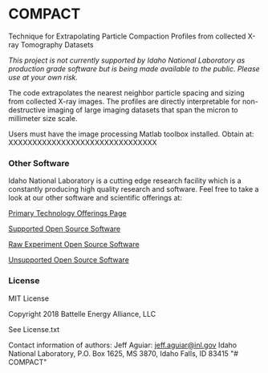 # COMPACT
Technique for Extrapolating Particle Compaction Profiles from collected X-ray Tomography Datasets 

*This project is not currently supported by Idaho National Laboratory as production grade software but is being made available to the public. Please use at your own risk.*

The code extrapolates the nearest neighbor particle spacing and sizing from collected X-ray images. The profiles are directly interpretable for 
non-destructive imaging of large imaging datasets that span the micron to millimeter size scale. 

Users must have the image processing Matlab toolbox installed.  Obtain at: XXXXXXXXXXXXXXXXXXXXXXXXXXXXXXX

### Other Software


Idaho National Laboratory is a cutting edge research facility which is a constantly producing high quality research and software. Feel free to take a look at our other software and scientific offerings at:

[Primary Technology Offerings Page](https://www.inl.gov/inl-initiatives/technology-deployment)

[Supported Open Source Software](https://github.com/idaholab)

[Raw Experiment Open Source Software](https://github.com/IdahoLabResearch)

[Unsupported Open Source Software](https://github.com/IdahoLabCuttingBoard)


### License

MIT License

Copyright 2018 Battelle Energy Alliance, LLC

See License.txt

Contact information of authors:
Jeff Aguiar: jeff.aguiar@inl.gov
Idaho National Laboratory, P.O. Box 1625, MS 3870, Idaho Falls, ID 83415
"# COMPACT"
